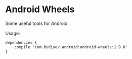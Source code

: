 # Android Wheels
Some useful tools for Android

Usage:
```
dependencies {
    compile 'com.budiyev.android:android-wheels:1.9.0'
}
```